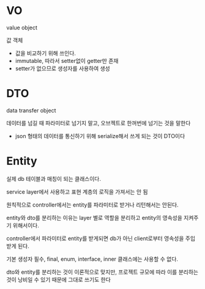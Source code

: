 # VO

value object

값 객체

- 값을 비교하기 위해 쓰인다.
- immutable, 따라서 setter없이 getter만 존재
- setter가 없으므로 생성자를 사용하여 생성

# DTO

data transfer object

데이터를 넘길 때 파라미터로 넘기지 말고, 오브젝트로 한꺼번에 넘기는 것을 말한다

- json 형태의 데이터를 통신하기 위해 serialize해서 쓰게 되는 것이 DTO이다

#  Entity

실제 db 테이블과 매칭이 되는 클래스이다.

service layer에서 사용하고 표현 계층의 로직을 가져서는 안 됨

원칙적으로 controller에서는 entity를 파라미터로 받거나 리턴해서는 안된다.

entity와 dto를 분리하는 이유는 layer 별로 역할을 분리하고 entity의 영속성을 지켜주기 위해서이다.

controller에서 파라미터로 entity를 받게되면 db가 아닌 client로부터 영속성을 주입받게 된다.

기본 생성자 필수, final, enum, interface, inner 클래스에는 사용할 수 없다.

dto와 entity를 분리하는 것이 이론적으로 맞지만, 프로젝트 규모에 따라 이를 분리하는 것이 낭비일 수 있기 때문에 그대로 쓰기도 한다